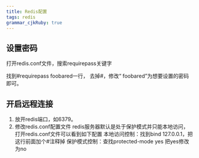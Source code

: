 ```yaml
---
title: Redis配置
tags: redis
grammar_cjkRuby: true
---
```

## 设置密码
打开redis.conf文件，搜索requirepass关键字

找到#requirepass foobared一行， 去掉#，修改“ foobared”为想要设置的密码即可。

## 开启远程连接
1. 放开redis端口，如6379。
2. 修改redis.conf配置文件
redis服务器默认是处于保护模式并只能本地访问，打开redis.conf文件可以看到如下配置
	本地访问控制：找到bind 127.0.0.1，把这行前面加个#注释掉
	保护模式控制：查找protected-mode yes 把yes修改为no